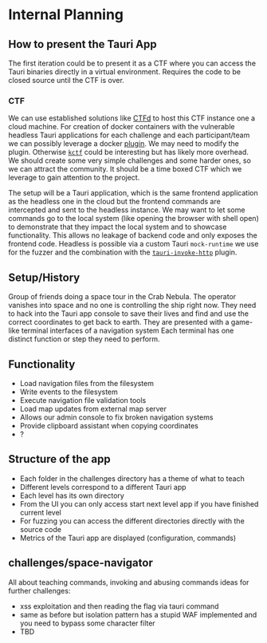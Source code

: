 # Internal Planning 

## How to present the Tauri App

The first iteration could be to present it as a CTF where you can access the Tauri binaries directly in a virtual environment.
Requires the code to be closed source until the CTF is over.

### CTF

We can use established solutions like [CTFd](https://ctfd.io/) to host this CTF instance one a cloud machine.
For creation of docker containers with the vulnerable headless Tauri applications for each challenge and each participant/team we can possibly leverage a docker [plugin](https://github.com/offsecginger/CTFd-Docker-Challenges). We may need to modify the plugin. Otherwise [`kctf`](https://github.com/google/kctf) could be interesting but has likely more overhead.
We should create some very simple challenges and some harder ones, so we can attract the community. It should be a time boxed CTF which we leverage to gain attention to the project.

The setup will be a Tauri application, which is the same frontend application as the headless one in the cloud but the frontend commands are intercepted and sent to the headless instance. We may want to let some commands go to the local system (like opening the browser with shell open) to demonstrate
that they impact the local system and to showcase functionality.
This allows no leakage of backend code and only exposes the frontend code. Headless is possible via a custom Tauri `mock-runtime` we use for the fuzzer and the combination with the [`tauri-invoke-http`](https://github.com/tauri-apps/tauri-invoke-http) plugin.

## Setup/History

Group of friends doing a space tour in the Crab Nebula.
The operator vanishes into space and no one is controlling the ship right now.
They need to hack into the Tauri app console to save their lives and find and use the correct coordinates to get back to earth.
They are presented with a game-like terminal interfaces of a navigation system
Each terminal has one distinct function or step they need to perform.

##  Functionality

- Load navigation files from the filesystem
- Write events to the filesystem
- Execute navigation file validation tools
- Load map updates from external map server
- Allows our admin console to fix broken navigation systems
- Provide clipboard assistant when copying coordinates
- ?

## Structure of the app 

- Each folder in the challenges directory has a theme of what to teach
- Different levels correspond to a different Tauri app
- Each level has its own directory 
- From the UI you can only access start next level app if you have finished current level
- For fuzzing you can access the different directories directly with the source code 
- Metrics of the Tauri app are displayed (configuration, commands)

## challenges/space-navigator

All about teaching commands, invoking and abusing commands
ideas for further challenges:

- xss exploitation and then reading the flag via tauri command
- same as before but isolation pattern has a stupid WAF implemented and you need to bypass some character filter
- TBD
